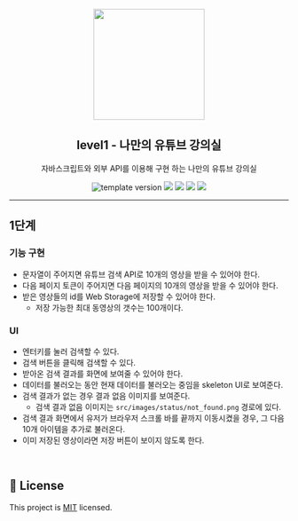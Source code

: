 <p align="middle" >
  <img width="200px;" src="./images/laptop_with_youtube_logo.png"/>
</p>
<h2 align="middle">level1 - 나만의 유튜브 강의실</h2>
<p align="middle">자바스크립트와 외부 API를 이용해 구현 하는 나만의 유튜브 강의실</p>
<p align="middle">
  <img src="https://img.shields.io/badge/version-1.0.0-blue?style=flat-square" alt="template version"/>
  <img src="https://img.shields.io/badge/language-html-red.svg?style=flat-square"/>
  <img src="https://img.shields.io/badge/language-css-blue.svg?style=flat-square"/>
  <img src="https://img.shields.io/badge/language-js-yellow.svg?style=flat-square"/>
  <img src="https://img.shields.io/badge/license-MIT-brightgreen.svg?style=flat-square"/>
</p>

---

## 1단계

### 기능 구현

- 문자열이 주어지면 유튜브 검색 API로 10개의 영상을 받을 수 있어야 한다.
- 다음 페이지 토큰이 주어지면 다음 페이지의 10개의 영상을 받을 수 있어야 한다.
- 받은 영상들의 id를 Web Storage에 저장할 수 있어야 한다.
  - 저장 가능한 최대 동영상의 갯수는 100개이다.

### UI

- 엔터키를 눌러 검색할 수 있다.
- 검색 버튼을 클릭해 검색할 수 있다.
- 받아온 검색 결과를 화면에 보여줄 수 있어야 한다.
- 데이터를 불러오는 동안 현재 데이터를 불러오는 중임을 skeleton UI로 보여준다.
- 검색 결과가 없는 경우 결과 없음 이미지를 보여준다.
  - 검색 결과 없음 이미지는 `src/images/status/not_found.png` 경로에 있다.
- 검색 결과 화면에서 유저가 브라우저 스크롤 바를 끝까지 이동시켰을 경우, 그 다음 10개 아이템을 추가로 불러온다.
- 이미 저장된 영상이라면 저장 버튼이 보이지 않도록 한다.

<br>

## 📝 License

This project is [MIT](https://github.com/woowacourse/javascript-youtube-classroom/blob/main/LICENSE) licensed.
